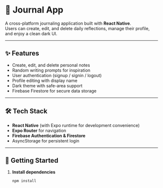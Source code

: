 # 📝 Journal App

A cross-platform journaling application built with **React Native**.  
Users can create, edit, and delete daily reflections, manage their profile, and enjoy a clean dark UI.

---

## ✨ Features
- Create, edit, and delete personal notes  
- Random writing prompts for inspiration  
- User authentication (signup / signin / logout)  
- Profile editing with display name  
- Dark theme with safe-area support  
- Firebase Firestore for secure data storage

---

## 🛠 Tech Stack
- **React Native** (with Expo runtime for development convenience)  
- **Expo Router** for navigation  
- **Firebase Authentication & Firestore**  
- AsyncStorage for persistent login

---

## 🚀 Getting Started

1. **Install dependencies**
   ```bash
   npm install
